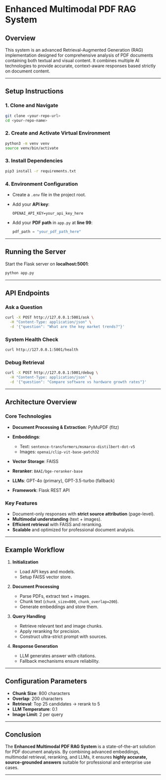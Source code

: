 # Enhanced Multimodal PDF RAG System

## Overview

This system is an advanced Retrieval-Augmented Generation (RAG) implementation designed for comprehensive analysis of PDF documents containing both textual and visual content. It combines multiple AI technologies to provide accurate, context-aware responses based strictly on document content.

---

## Setup Instructions

### 1. Clone and Navigate

```bash
git clone <your-repo-url>
cd <your-repo-name>
```

### 2. Create and Activate Virtual Environment

```bash
python3 -m venv venv
source venv/bin/activate
```

### 3. Install Dependencies

```bash
pip3 install -r requirements.txt
```

### 4. Environment Configuration

* Create a `.env` file in the project root.
* Add your **API key**:

  ```env
  OPENAI_API_KEY=your_api_key_here
  ```
* Add your **PDF path** in `app.py` at **line 99**:

  ```python
  pdf_path = "your_pdf_path_here"
  ```

---

## Running the Server

Start the Flask server on **localhost:5001**:

```bash
python app.py
```

---

## API Endpoints

### Ask a Question

```bash
curl -X POST http://127.0.0.1:5001/ask \
  -H "Content-Type: application/json" \
  -d '{"question": "What are the key market trends?"}'
```

### System Health Check

```bash
curl http://127.0.0.1:5001/health
```

### Debug Retrieval

```bash
curl -X POST http://127.0.0.1:5001/debug \
  -H "Content-Type: application/json" \
  -d '{"question": "Compare software vs hardware growth rates"}'
```

---

## Architecture Overview

### Core Technologies

* **Document Processing & Extraction**: PyMuPDF (fitz)
* **Embeddings**:

  * Text: `sentence-transformers/msmarco-distilbert-dot-v5`
  * Images: `openai/clip-vit-base-patch32`
* **Vector Storage**: FAISS
* **Reranker**: `BAAI/bge-reranker-base`
* **LLMs**: GPT-4o (primary), GPT-3.5-turbo (fallback)
* **Framework**: Flask REST API

### Key Features

* Document-only responses with **strict source attribution** (page-level).
* **Multimodal understanding** (text + images).
* **Efficient retrieval** with FAISS and reranking.
* **Scalable** and optimized for professional document analysis.

---

## Example Workflow

1. **Initialization**

   * Load API keys and models.
   * Setup FAISS vector store.

2. **Document Processing**

   * Parse PDFs, extract text + images.
   * Chunk text (`chunk_size=800`, `chunk_overlap=200`).
   * Generate embeddings and store them.

3. **Query Handling**

   * Retrieve relevant text and image chunks.
   * Apply reranking for precision.
   * Construct ultra-strict prompt with sources.

4. **Response Generation**

   * LLM generates answer with citations.
   * Fallback mechanisms ensure reliability.

---

## Configuration Parameters

* **Chunk Size**: 800 characters
* **Overlap**: 200 characters
* **Retrieval**: Top 25 candidates → rerank to 5
* **LLM Temperature**: 0.1
* **Image Limit**: 2 per query

---

## Conclusion

The **Enhanced Multimodal PDF RAG System** is a state-of-the-art solution for PDF document analysis. By combining advanced embeddings, multimodal retrieval, reranking, and LLMs, it ensures **highly accurate, source-grounded answers** suitable for professional and enterprise use cases.

---


